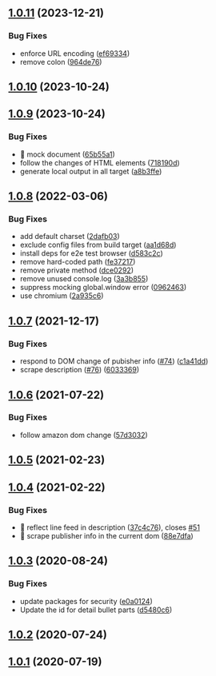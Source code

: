 ## [1.0.11](https://github.com/akihisa1210/amazon-bibliographic-information-to-scrapbox/compare/v1.0.10...v1.0.11) (2023-12-21)


### Bug Fixes

* enforce URL encoding ([ef69334](https://github.com/akihisa1210/amazon-bibliographic-information-to-scrapbox/commit/ef69334d50434c34382bc8ad4e5b955ff0943e9a))
* remove colon ([964de76](https://github.com/akihisa1210/amazon-bibliographic-information-to-scrapbox/commit/964de76ebb9727130b361b6d5e4d19696a63e2cf))



## [1.0.10](https://github.com/akihisa1210/amazon-bibliographic-information-to-scrapbox/compare/v1.0.9...v1.0.10) (2023-10-24)



## [1.0.9](https://github.com/akihisa1210/amazon-bibliographic-information-to-scrapbox/compare/v1.0.8...v1.0.9) (2023-10-24)


### Bug Fixes

* 🐛 mock document ([65b55a1](https://github.com/akihisa1210/amazon-bibliographic-information-to-scrapbox/commit/65b55a1e68a88309a36aeaa9c512c6bfcb6b857c))
* follow the changes of HTML elements ([718190d](https://github.com/akihisa1210/amazon-bibliographic-information-to-scrapbox/commit/718190d984bee7f9923a4828c7d31654a4845705))
* generate local output in all target ([a8b3ffe](https://github.com/akihisa1210/amazon-bibliographic-information-to-scrapbox/commit/a8b3ffed437779fab9876c53f647b35e2d80da0b))



## [1.0.8](https://github.com/akihisa1210/amazon-bibliographic-information-to-scrapbox/compare/v1.0.7...v1.0.8) (2022-03-06)


### Bug Fixes

* add default charset ([2dafb03](https://github.com/akihisa1210/amazon-bibliographic-information-to-scrapbox/commit/2dafb03749caa647869a04ea32ed734275dc6cf7))
* exclude config files from build target ([aa1d68d](https://github.com/akihisa1210/amazon-bibliographic-information-to-scrapbox/commit/aa1d68db44736d1a314965632f13a1a75a6731cf))
* install deps for e2e test browser ([d583c2c](https://github.com/akihisa1210/amazon-bibliographic-information-to-scrapbox/commit/d583c2c7a300e4077f95438fdf2c82d9da2e2547))
* remove hard-coded path ([fe37217](https://github.com/akihisa1210/amazon-bibliographic-information-to-scrapbox/commit/fe37217d8ec6143df7b19a1125411e8dde7195f9))
* remove private method ([dce0292](https://github.com/akihisa1210/amazon-bibliographic-information-to-scrapbox/commit/dce0292e91f2ad712b81a1868607e228a78a7836))
* remove unused console.log ([3a3b855](https://github.com/akihisa1210/amazon-bibliographic-information-to-scrapbox/commit/3a3b855519c13f51b206a2bd2bd768312be52e3a))
* suppress mocking global.window error ([0962463](https://github.com/akihisa1210/amazon-bibliographic-information-to-scrapbox/commit/0962463407db8dcf6d993723c891f22a666b412a))
* use chromium ([2a935c6](https://github.com/akihisa1210/amazon-bibliographic-information-to-scrapbox/commit/2a935c68bb95ca1f0fa697b5429d20d5d17d9a65))



## [1.0.7](https://github.com/akihisa1210/amazon-bibliographic-information-to-scrapbox/compare/v1.0.6...v1.0.7) (2021-12-17)


### Bug Fixes

* respond to DOM change of pubisher info ([#74](https://github.com/akihisa1210/amazon-bibliographic-information-to-scrapbox/issues/74)) ([c1a41dd](https://github.com/akihisa1210/amazon-bibliographic-information-to-scrapbox/commit/c1a41dde5c9f6502918c3b11171db44f465c0101))
* scrape description ([#76](https://github.com/akihisa1210/amazon-bibliographic-information-to-scrapbox/issues/76)) ([6033369](https://github.com/akihisa1210/amazon-bibliographic-information-to-scrapbox/commit/6033369a7048dd991543532e521e88b00275cd27))



## [1.0.6](https://github.com/akihisa1210/amazon-bibliographic-information-to-scrapbox/compare/v1.0.5...v1.0.6) (2021-07-22)


### Bug Fixes

* follow amazon dom change ([57d3032](https://github.com/akihisa1210/amazon-bibliographic-information-to-scrapbox/commit/57d3032edb3a82f6ce84280d9af9b4062fc58c31))



## [1.0.5](https://github.com/akihisa1210/amazon-bibliographic-information-to-scrapbox/compare/v1.0.4...v1.0.5) (2021-02-23)



## [1.0.4](https://github.com/akihisa1210/amazon-bibliographic-information-to-scrapbox/compare/v1.0.3...v1.0.4) (2021-02-22)


### Bug Fixes

* 🐛 reflect line feed in description ([37c4c76](https://github.com/akihisa1210/amazon-bibliographic-information-to-scrapbox/commit/37c4c76cddfa5eefe057b38fcf707bbdc43fc8d9)), closes [#51](https://github.com/akihisa1210/amazon-bibliographic-information-to-scrapbox/issues/51)
* 🐛 scrape publisher info in the current dom ([88e7dfa](https://github.com/akihisa1210/amazon-bibliographic-information-to-scrapbox/commit/88e7dfae42d12cdf74ae63033b66e32579c36dc4))



## [1.0.3](https://github.com/akihisa1210/amazon-bibliographic-information-to-scrapbox/compare/v1.0.2...v1.0.3) (2020-08-24)


### Bug Fixes

* update packages for security ([e0a0124](https://github.com/akihisa1210/amazon-bibliographic-information-to-scrapbox/commit/e0a0124be91d44d97d56cfce03701cfefca9d3ca))
* Update the id for detail bullet parts ([d5480c6](https://github.com/akihisa1210/amazon-bibliographic-information-to-scrapbox/commit/d5480c6c91660d09cff0b52509bf2d1dd133d374))



## [1.0.2](https://github.com/akihisa1210/amazon-bibliographic-information-to-scrapbox/compare/v1.0.1...v1.0.2) (2020-07-24)



## [1.0.1](https://github.com/akihisa1210/amazon-bibliographic-information-to-scrapbox/compare/v0.0.1...v1.0.1) (2020-07-19)




